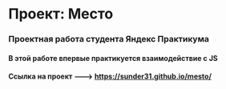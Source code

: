 # Проект: Место

### Проектная работа студента Яндекс Практикума

#### В этой работе впервые практикуется взаимодействие с JS

#### Ссылка на проект ---> https://sunder31.github.io/mesto/